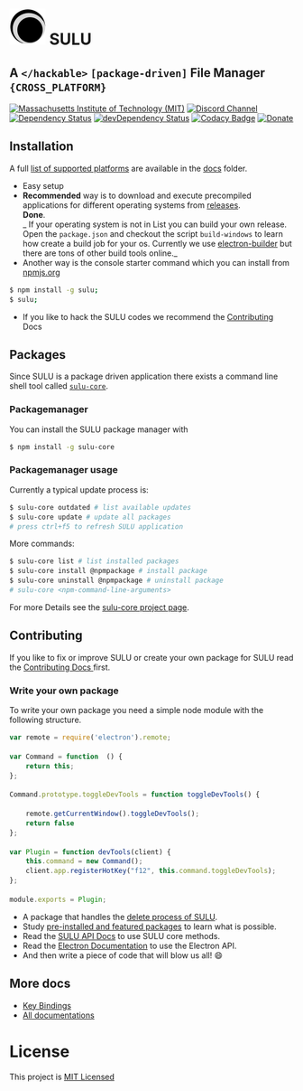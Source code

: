 # ![SULU](src/logo-sm.png) SULU

## A ```</hackable>``` ```[package-driven]``` File Manager ```{CROSS_PLATFORM}```

[![Massachusetts Institute of Technology (MIT)](https://s-a.github.io/license/img/mit.svg)](/LICENSE.md#mit)
[![Discord Channel](https://img.shields.io/badge/discord-testing@reactiflux-738bd7.svg?style=flat-square)](https://discord.gg/rX7hu3D)
[![Dependency Status](https://david-dm.org/sulu-one/sulu.svg)](https://david-dm.org/sulu-one/sulu)
[![devDependency Status](https://david-dm.org/sulu-one/sulu/dev-status.svg)](https://david-dm.org/sulu-one/sulu#info=devDependencies)
[![Codacy Badge](https://www.codacy.com/project/badge/e5ce84ae276649d5ab61f4f1b264e5e0)](https://www.codacy.com/app/stephanahlf/sulu)
[![Donate](http://s-a.github.io/donate/donate.svg)](http://s-a.github.io/donate/)

## Installation

A full [list of supported platforms](docs/supported-platforms.md) are available in the [docs](/docs/) folder.

- Easy setup
 - **Recommended** way is to download and execute precompiled applications for different operating systems from [releases](https://github.com/sulu-one/sulu/releases).  
 **Done**.  
_
If your operating system is not in List you can build your own release. Open the ```package.json``` and checkout the script ```build-windows``` to learn how create a build job for your os. Currently we use [electron-builder](https://github.com/electron-userland/electron-builder) but there are tons of other build tools online._
- Another way is the console starter command which you can install from [npmjs.org](https://www.npmjs.com/package/sulu)
```bash
$ npm install -g sulu;
$ sulu;
```
- If you like to hack the SULU codes we recommend the  [Contributing](https://github.com/sulu-one/sulu/blob/master/CONTRIBUTING.md#contributing) Docs

## Packages

Since SULU is a package driven application there exists a command line shell tool called [```sulu-core```](https://github.com/sulu-one/sulu-core).
### Packagemanager

You can install the SULU package manager with

```bash
$ npm install -g sulu-core
```

### Packagemanager usage

Currently a typical update process is:
```bash
$ sulu-core outdated # list available updates
$ sulu-core update # update all packages
# press ctrl+f5 to refresh SULU application
```

More commands:
```bash
$ sulu-core list # list installed packages
$ sulu-core install @npmpackage # install package
$ sulu-core uninstall @npmpackage # uninstall package
# sulu-core <npm-command-line-arguments>
```
For more Details see the [sulu-core project page](https://github.com/sulu-one/sulu-core).

## Contributing

If you like to fix or improve SULU or create your own package for SULU read the [Contributing Docs ](https://github.com/sulu-one/sulu/blob/master/CONTRIBUTING.md#contributing) first.

### Write your own package

To write your own package you need a simple node module with the following structure.
```javascript
var remote = require('electron').remote;

var Command = function  () {
	return this;
};

Command.prototype.toggleDevTools = function toggleDevTools() {

	remote.getCurrentWindow().toggleDevTools();
	return false
};

var Plugin = function devTools(client) {
	this.command = new Command();
	client.app.registerHotKey("f12", this.command.toggleDevTools);
};

module.exports = Plugin;
```

- A package that handles the [delete process of SULU](https://github.com/sulu-one/sulu-file-system-view-delete/blob/5960d1e8cefc847b685e88088d00977b12ecca57/index.js
).
- Study [pre-installed and featured packages](docs/packages.md) to learn what is possible.
- Read the [SULU API Docs](./docs/api.md) to use SULU core methods.
- Read the [Electron Documentation](http://electron.atom.io/docs/api/) to use the Electron API.
- And then write a piece of code that will blow us all! :smile:

## More docs
- [Key Bindings](/docs/key-bindings.md)
- [All documentations](/docs/)

# License
This project is [MIT Licensed](/LICENSE.md)
